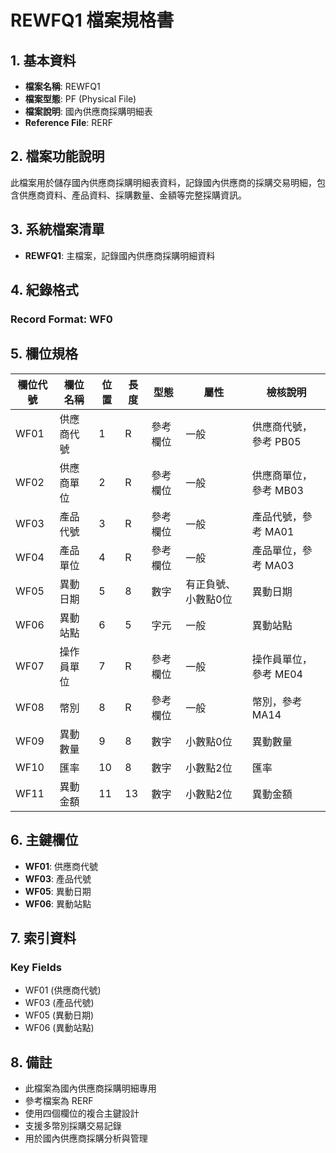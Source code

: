 # REWFQ1 檔案規格書

## 1. 基本資料
- **檔案名稱**: REWFQ1
- **檔案型態**: PF (Physical File)
- **檔案說明**: 國內供應商採購明細表
- **Reference File**: RERF

## 2. 檔案功能說明
此檔案用於儲存國內供應商採購明細表資料，記錄國內供應商的採購交易明細，包含供應商資料、產品資料、採購數量、金額等完整採購資訊。

## 3. 系統檔案清單
- **REWFQ1**: 主檔案，記錄國內供應商採購明細資料

## 4. 紀錄格式
### Record Format: WF0

## 5. 欄位規格

| 欄位代號 | 欄位名稱 | 位置 | 長度 | 型態 | 屬性 | 檢核說明 |
|----------|----------|------|------|------|------|----------|
| WF01 | 供應商代號 | 1 | R | 參考欄位 | 一般 | 供應商代號，參考 PB05 |
| WF02 | 供應商單位 | 2 | R | 參考欄位 | 一般 | 供應商單位，參考 MB03 |
| WF03 | 產品代號 | 3 | R | 參考欄位 | 一般 | 產品代號，參考 MA01 |
| WF04 | 產品單位 | 4 | R | 參考欄位 | 一般 | 產品單位，參考 MA03 |
| WF05 | 異動日期 | 5 | 8 | 數字 | 有正負號、小數點0位 | 異動日期 |
| WF06 | 異動站點 | 6 | 5 | 字元 | 一般 | 異動站點 |
| WF07 | 操作員單位 | 7 | R | 參考欄位 | 一般 | 操作員單位，參考 ME04 |
| WF08 | 幣別 | 8 | R | 參考欄位 | 一般 | 幣別，參考 MA14 |
| WF09 | 異動數量 | 9 | 8 | 數字 | 小數點0位 | 異動數量 |
| WF10 | 匯率 | 10 | 8 | 數字 | 小數點2位 | 匯率 |
| WF11 | 異動金額 | 11 | 13 | 數字 | 小數點2位 | 異動金額 |

## 6. 主鍵欄位
- **WF01**: 供應商代號
- **WF03**: 產品代號
- **WF05**: 異動日期
- **WF06**: 異動站點

## 7. 索引資料
### Key Fields
- WF01 (供應商代號)
- WF03 (產品代號)
- WF05 (異動日期)
- WF06 (異動站點)

## 8. 備註
- 此檔案為國內供應商採購明細專用
- 參考檔案為 RERF
- 使用四個欄位的複合主鍵設計
- 支援多幣別採購交易記錄
- 用於國內供應商採購分析與管理 